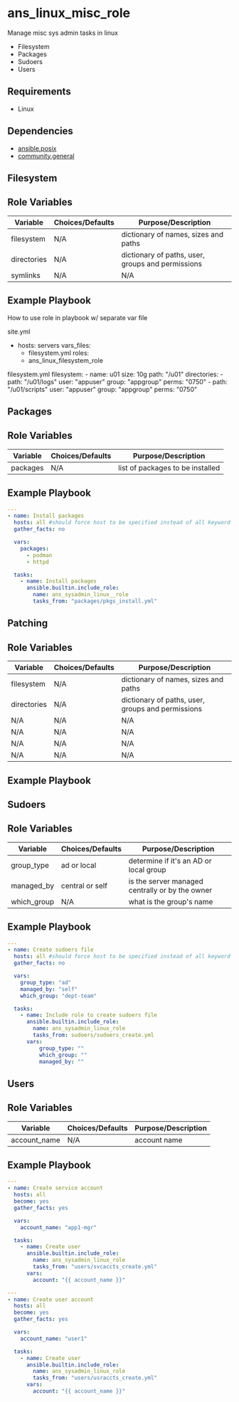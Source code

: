 # ans_linux_misc_role

Manage misc sys admin tasks in linux
- Filesystem
- Packages
- Sudoers
- Users

Requirements
------------

- Linux

Dependencies
------------
- [ansible.posix](https://docs.ansible.com/ansible/latest/collections/ansible/posix/index.html)
- [community.general](https://docs.ansible.com/ansible/latest/collections/community/general/index.html)


## Filesystem
Role Variables
--------------

| Variable            | Choices/Defaults    | Purpose/Description                                             |
| ------------------- | ------------------- | --------------------------------------------------------------- |
| filesystem          | N/A                 | dictionary of names, sizes and paths                            |
| directories         | N/A                 | dictionary of paths, user, groups and permissions               |
| symlinks            | N/A                 | N/A                                                             |


Example Playbook
----------------
How to use role in playbook w/ separate var file

site.yml
  - hosts: servers
    vars_files:
      - filesystem.yml
    roles:
      - ans_linux_filesystem_role

filesystem.yml
  filesystem:
    - name: u01
      size: 10g
      path: "/u01"
  directories:
    - path: "/u01/logs"
      user: "appuser"
      group: "appgroup"
      perms: "0750"
    - path: "/u01/scripts"
      user: "appuser"
      group: "appgroup"
      perms: "0750"


## Packages
Role Variables
--------------

| Variable            | Choices/Defaults    | Purpose/Description                                             |
| ------------------- | ------------------- | --------------------------------------------------------------- |
| packages            | N/A                 | list of packages to be installed                                |

Example Playbook
----------------

```yaml
---
- name: Install packages
  hosts: all #should force host to be specified instead of all keyword so mistake isnt made
  gather_facts: no

  vars:
    packages:
      - podman
      - httpd

  tasks:
    - name: Install packages
      ansible.builtin.include_role:
        name: ans_sysadmin_linux__role
        tasks_from: "packages/pkgs_install.yml"
```

## Patching
Role Variables
--------------

| Variable            | Choices/Defaults    | Purpose/Description                                             |
| ------------------- | ------------------- | --------------------------------------------------------------- |
| filesystem          | N/A                 | dictionary of names, sizes and paths                            |
| directories         | N/A                 | dictionary of paths, user, groups and permissions               |
| N/A                 | N/A                 | N/A                                                             |
| N/A                 | N/A                 | N/A                                                             |
| N/A                 | N/A                 | N/A                                                             |
| N/A                 | N/A                 | N/A                                                             |


Example Playbook
----------------

## Sudoers
Role Variables
--------------

| Variable            | Choices/Defaults    | Purpose/Description                                             |
| ------------------- | ------------------- | --------------------------------------------------------------- |
| group_type          | ad or local         | determine if it's an AD or local group                          |
| managed_by          | central or self     | is the server managed centrally or by the owner                 |
| which_group         | N/A                 | what is the group's name                                        |

Example Playbook
----------------

```yaml
---
- name: Create sudoers file
  hosts: all #should force host to be specified instead of all keyword so mistake isnt made
  gather_facts: no

  vars:
    group_type: "ad"
    managed_by: "self"
    which_group: "dept-team"

  tasks:
    - name: Include role to create sudoers file
      ansible.builtin.include_role:
        name: ans_sysadmin_linux_role
        tasks_from: sudoers/sudoers_create.yml
      vars:
          group_type: ""
          which_group: ""
          managed_by: ""
```


## Users
Role Variables
--------------

| Variable            | Choices/Defaults    | Purpose/Description                                             |
| ------------------- | ------------------- | --------------------------------------------------------------- |
| account_name        | N/A                 | account name                                                    |

Example Playbook
----------------

```yaml
---
- name: Create service account
  hosts: all
  become: yes
  gather_facts: yes

  vars:
    account_name: "app1-mgr"

  tasks:
    - name: Create user
      ansible.builtin.include_role:
        name: ans_sysadmin_linux_role
        tasks_from: "users/svcaccts_create.yml"
      vars:
        account: "{{ account_name }}"

---
- name: Create user account
  hosts: all
  become: yes
  gather_facts: yes

  vars:
    account_name: "user1"

  tasks:
    - name: Create user
      ansible.builtin.include_role:
        name: ans_sysadmin_linux_role
        tasks_from: "users/usraccts_create.yml"
      vars:
        account: "{{ account_name }}"
```